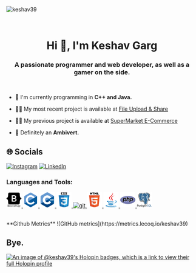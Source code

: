 <p align="left"> <img src="https://komarev.com/ghpvc/?username=keshav39&label=Profile%20views&color=0d149e&style=flat" alt="keshav39" /> </p>
<br/>
<h1 align="center">Hi 👋, I'm Keshav Garg</h1>

<h3 align="center">A passionate programmer and web developer, as well as a gamer on the side.</h3>

<br/>

* 🌱 I'm currently programming in **C++ and Java.**
  
* 👨‍💻 My most recent project is available at <a target="_blank" href="https://keshav39.pythonanywhere.com">File Upload & Share</a>

* 👨‍💻 My previous project is available at <a target="_blank" href="https://keshavgargwebd.000webhostapp.com/Major-Project/">SuperMarket E-Commerce</a>

* 👀 Definitely an **Ambivert.**


## 🌐 Socials

[![Instagram](https://img.shields.io/badge/Instagram-E4405F?style=for-the-badge&logo=instagram&logoColor=white)](https://instagram.com/keshav030902) [![LinkedIn](https://img.shields.io/badge/LinkedIn-0077B5?style=for-the-badge&logo=linkedin&logoColor=white)](https://linkedin.com/in/keshav-garg-269484189)
<br/>
<h3 align="left">Languages and Tools:</h3>
<p align="left" padding="5px">
  <a href="https://getbootstrap.com" target="_blank" rel="noreferrer" margin="5px">
    <img margin="5px" src="https://raw.githubusercontent.com/devicons/devicon/master/icons/bootstrap/bootstrap-plain-wordmark.svg" alt="bootstrap" width="40" height="40"/>
  </a>
  <a href="https://www.cprogramming.com/" target="_blank" rel="noreferrer" margin="5px">
    <img margin="5px" src="https://raw.githubusercontent.com/devicons/devicon/master/icons/c/c-original.svg" alt="c" width="40" height="40"/> 
  </a>
  <a href="https://www.w3schools.com/cpp/" target="_blank" rel="noreferrer" margin="5px">
    <img margin="5px" src="https://raw.githubusercontent.com/devicons/devicon/master/icons/cplusplus/cplusplus-original.svg" alt="cplusplus" width="40" height="40"/>
  </a>
  <a href="https://www.w3schools.com/css/" target="_blank" rel="noreferrer" margin="5px">
    <img margin="5px" src="https://raw.githubusercontent.com/devicons/devicon/master/icons/css3/css3-original-wordmark.svg" alt="css3" width="40" height="40"/>
  </a>
  <a href="https://git-scm.com/" target="_blank" rel="noreferrer" margin="5px"> 
    <img margin="5px" src="https://www.vectorlogo.zone/logos/git-scm/git-scm-icon.svg" alt="git" width="40" height="40"/>
  </a>
  <a href="https://www.w3schools.com/html/" target="_blank" rel="noreferrer" margin="5px"> 
    <img margin="5px"src="https://raw.githubusercontent.com/devicons/devicon/master/icons/html5/html5-original-wordmark.svg" alt="html5" width="40" height="40"/> 
  </a>
  <a href="https://www.java.com" target="_blank" rel="noreferrer" margin="5px"> 
    <img margin="5px" src="https://raw.githubusercontent.com/devicons/devicon/master/icons/java/java-original.svg" alt="java" width="40" height="40"/> 
  </a>
  <a href="https://www.php.net" target="_blank" rel="noreferrer" margin="5px"> 
    <img margin="5px" src="https://raw.githubusercontent.com/devicons/devicon/master/icons/php/php-original.svg" alt="php" width="40" height="40"/>
  </a>
  <a href="https://www.postgresql.org" target="_blank" rel="noreferrer" margin="5px">
    <img margin="5px" src="https://raw.githubusercontent.com/devicons/devicon/master/icons/postgresql/postgresql-original-wordmark.svg" alt="postgresql" width="40" height="40"/> 
  </a> 
</p>
<br/>
**Github Metrics**
![GitHub metrics](https://metrics.lecoq.io/keshav39)
<h2> Bye. </h2>

[![An image of @keshav39's Holopin badges, which is a link to view their full Holopin profile](https://holopin.me/keshav39)](https://holopin.io/@keshav39)

<!---
keshav39/keshav39 is a ✨ special ✨ repository because its `README.md` (this file) appears on your GitHub profile.
You can click the Preview link to take a look at your changes.
--->
